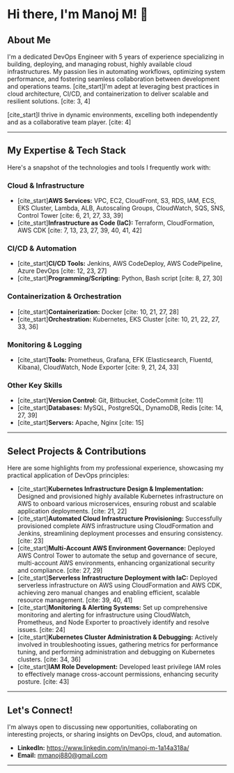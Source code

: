 # Hi there, I'm Manoj M! 👋

## About Me
I'm a dedicated DevOps Engineer with 5 years of experience specializing in building, deploying, and managing robust, highly available cloud infrastructures. My passion lies in automating workflows, optimizing system performance, and fostering seamless collaboration between development and operations teams. [cite_start]I'm adept at leveraging best practices in cloud architecture, CI/CD, and containerization to deliver scalable and resilient solutions. [cite: 3, 4]

[cite_start]I thrive in dynamic environments, excelling both independently and as a collaborative team player. [cite: 4]

---

## My Expertise & Tech Stack

Here's a snapshot of the technologies and tools I frequently work with:

### Cloud & Infrastructure
* [cite_start]**AWS Services:** VPC, EC2, CloudFront, S3, RDS, IAM, ECS, EKS Cluster, Lambda, ALB, Autoscaling Groups, CloudWatch, SQS, SNS, Control Tower [cite: 6, 21, 27, 33, 39]
* [cite_start]**Infrastructure as Code (IaC):** Terraform, CloudFormation, AWS CDK [cite: 7, 13, 23, 27, 39, 40, 41, 42]

### CI/CD & Automation
* [cite_start]**CI/CD Tools:** Jenkins, AWS CodeDeploy, AWS CodePipeline, Azure DevOps [cite: 12, 23, 27]
* [cite_start]**Programming/Scripting:** Python, Bash script [cite: 8, 27, 30]

### Containerization & Orchestration
* [cite_start]**Containerization:** Docker [cite: 10, 21, 27, 28]
* [cite_start]**Orchestration:** Kubernetes, EKS Cluster [cite: 10, 21, 22, 27, 33, 36]

### Monitoring & Logging
* [cite_start]**Tools:** Prometheus, Grafana, EFK (Elasticsearch, Fluentd, Kibana), CloudWatch, Node Exporter [cite: 9, 21, 24, 33]

### Other Key Skills
* [cite_start]**Version Control:** Git, Bitbucket, CodeCommit [cite: 11]
* [cite_start]**Databases:** MySQL, PostgreSQL, DynamoDB, Redis [cite: 14, 27, 39]
* [cite_start]**Servers:** Apache, Nginx [cite: 15]

---

## Select Projects & Contributions

Here are some highlights from my professional experience, showcasing my practical application of DevOps principles:

* [cite_start]**Kubernetes Infrastructure Design & Implementation:** Designed and provisioned highly available Kubernetes infrastructure on AWS to onboard various microservices, ensuring robust and scalable application deployments. [cite: 21, 22]
* [cite_start]**Automated Cloud Infrastructure Provisioning:** Successfully provisioned complete AWS infrastructure using CloudFormation and Jenkins, streamlining deployment processes and ensuring consistency. [cite: 23]
* [cite_start]**Multi-Account AWS Environment Governance:** Deployed AWS Control Tower to automate the setup and governance of secure, multi-account AWS environments, enhancing organizational security and compliance. [cite: 27, 29]
* [cite_start]**Serverless Infrastructure Deployment with IaC:** Deployed serverless infrastructure on AWS using CloudFormation and AWS CDK, achieving zero manual changes and enabling efficient, scalable resource management. [cite: 39, 40, 41]
* [cite_start]**Monitoring & Alerting Systems:** Set up comprehensive monitoring and alerting for infrastructure using CloudWatch, Prometheus, and Node Exporter to proactively identify and resolve issues. [cite: 24]
* [cite_start]**Kubernetes Cluster Administration & Debugging:** Actively involved in troubleshooting issues, gathering metrics for performance tuning, and performing administration and debugging on Kubernetes clusters. [cite: 34, 36]
* [cite_start]**IAM Role Development:** Developed least privilege IAM roles to effectively manage cross-account permissions, enhancing security posture. [cite: 43]

---

## Let's Connect!

I'm always open to discussing new opportunities, collaborating on interesting projects, or sharing insights on DevOps, cloud, and automation.

* **LinkedIn:** https://www.linkedin.com/in/manoj-m-1a14a318a/
* **Email:** mmanoj880@gmail.com

---
